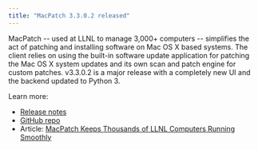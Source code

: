```yaml
---
title: "MacPatch 3.3.0.2 released"
---
```


MacPatch -- used at LLNL to manage 3,000+ computers -- simplifies the act of patching and installing software on Mac OS X based systems. The client relies on using the built-in software update application for patching the Mac OS X system updates and its own scan and patch engine for custom patches. v3.3.0.2 is a major release with a completely new UI and the backend updated to Python 3.

Learn more:
- [Release notes](https://github.com/LLNL/MacPatch/releases/tag/3.3.0.2)
- [GitHub repo](https://github.com/llnl/macpatch)
- Article: [MacPatch Keeps Thousands of LLNL Computers Running Smoothly](https://computing.llnl.gov/newsroom/macpatch-keeps-thousands-llnl-computers-running-smoothly)
